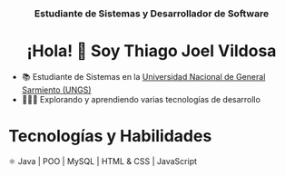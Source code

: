 <h3 align="center">
  Estudiante de Sistemas y Desarrollador de Software
</h3>

<h1 align="center">
  ¡Hola! 👋 Soy Thiago Joel Vildosa
</h1>

- 📚 Estudiante de Sistemas en la [Universidad Nacional de General Sarmiento (UNGS)](https://www.ungs.edu.ar/)
- 👨🏼‍💻 Explorando y aprendiendo varias tecnologías de desarrollo

# Tecnologías y Habilidades

⚛️ Java | POO | MySQL | HTML & CSS | JavaScript
